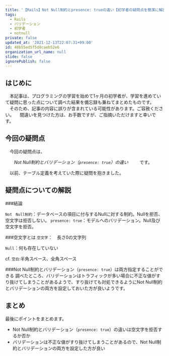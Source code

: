 ```yaml
---
title: '【Rails】Not Null制約とpresence: trueの違い【初学者の疑問点を簡潔に解説】'
tags:
  - Rails
  - バリデーション
  - 初学者
  - notnull
private: false
updated_at: '2021-12-13T22:07:31+09:00'
id: 48b55ed5f5d8caeb52e6
organization_url_name: null
slide: false
ignorePublish: false
---
```

## はじめに
　本記事は、プログラミングの学習を始めて1ヶ月の初学者が、学習を進めていて疑問に思った点について調べた結果を備忘録も兼ねてまとめたものです。
　そのため、記事の内容に誤りが含まれている可能性があります。ご容赦ください。
　間違いを見つけた方は、お手数ですが、ご指摘いただけますと幸いです。

## 今回の疑問点
　今回の疑問点は、

　　_Not Null制約とバリデーション（`presence: true`）の違い_
　
　です。　

 　以前、テーブル定義を考えていた際に疑問を抱きました。

## 疑問点についての解説

###結論

`Not　Null制約`：データベースの項目に付与するNullに対する制約。Nullを拒否、空文字は拒否しない。
`presence: true`：モデルへのバリデーション。Null及び空文字を拒否。


###空文字とは
`空文字`：　長さ0の文字列

`Null`：何も存在していない

cf. `空白`:半角スペース、全角スペース

###Not Null制約とバリデーション（`presence: true`）は両方指定することができる
調べたところ、バリデーションはトラフィックが多い場合に不正な値がすり抜けてしまうことがあるようで、すり抜けても対処できるようにNot Null制約とバリデーションの両方を設定しておいた方が良いようです。



## まとめ
最後にポイントをまとめます。

- Not Null制約とバリデーション（`presence: true`）の違いは空文字を拒否するか否か
- バリデーションは不正な値がすり抜けてしまうことがあるので、Not Null制約とバリデーションの両方を設定した方が良い
